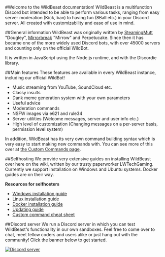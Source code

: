 #Welcome to the WildBeast documentation!
WildBeast is a multifunction Discord bot intended to be able to perform various tasks, ranging from easy server moderation (Kick, ban) to having fun (8Ball etc.) in your Discord server. All created with customizability and ease of use in mind.

##General information
WildBeast was originally written by [SteamingMutt](https://github.com/SteamingMutt) "Dougley", [Mirrorbreak](https://github.com/Mirrorbreak) "Mirrow" and Perpetucake. Since then it has became one of the more widely used Discord bots, with over 45000 servers and counting only on the official WildBot.

It is written in JavaScript using the Node.js runtime, and with the Discordie library.

##Main features
These features are available in every WildBeast instance, including our official WildBot!

- Music streaming from YouTube, SoundCloud etc.
- Classy insults
- Dank meme generation system with your own parameters
- Useful advice
- Moderation commands
- NSFW images via e621 and rule34
- Server utilities (Welcome messages, server and user info etc.)
- High level of customization (Changing messages on a per-server basis, permission level system)

In addition, WildBeast has its very own command building syntax which is very easy to start making new commands with. You can see more of this over at [the Custom Commands page](custom_commands.md).

##Selfhosting
We provide very extensive guides on installing WildBeast over here on the wiki, written by our trusty paperworker LWTechGaming. Currently we support installation on Windows and Ubuntu systems. Docker guides are on their way.

**Resources for selfhosters**

- [Windows installation guide](install_windows.md)
- [Linux installation guide](install_linux.md)
- [Docker installation guide](install_docker.md)
- [Updating guide](updating.md)
- [Custom command cheat sheet](custom_commands.md)

##Discord server
We run a Discord server in which you can test WildBeast's functionality in our own sandboxes. Feel free to come over to chat, meet fellow coders and users alike or just hang out with the community! Click the banner below to get started.

  <a href="https://discord.gg/wildbot"><img src="https://discordapp.com/api/guilds/110462143152803840/widget.png?style=banner2" alt="Discord server"></a>

